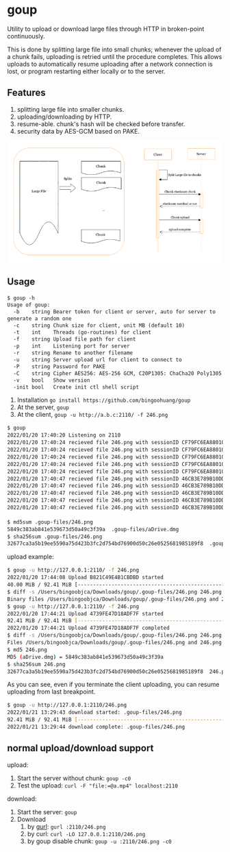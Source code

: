 # goup

Utility to upload or download large files through HTTP in broken-point continuously.

This is done by splitting large file into small chunks; whenever the upload of a chunk fails, uploading is retried until
the procedure completes. This allows uploads to automatically resume uploading after a network connection is lost, or
program restarting either locally or to the server.

## Features

1. splitting large file into smaller chunks.
2. uploading/downloading by HTTP.
3. resume-able. chunk's hash will be checked before transfer.
4. security data by AES-GCM based on PAKE.

![](_doc/img.png)

## Usage

```shell
$ goup -h                                                       
Usage of goup:
  -b    string Bearer token for client or server, auto for server to generate a random one
  -c    string Chunk size for client, unit MB (default 10)
  -t    int    Threads (go-routines) for client
  -f    string Upload file path for client
  -p    int    Listening port for server
  -r    string Rename to another filename
  -u    string Server upload url for client to connect to
  -P    string Password for PAKE
  -C    string Cipher AES256: AES-256 GCM, C20P1305: ChaCha20 Poly1305
  -v    bool   Show version
  -init bool   Create init ctl shell script
```

1. Installation `go install https://github.com/bingoohuang/goup`
1. At the server, `goup`
2. At the client, `goup -u http://a.b.c:2110/ -f 246.png`

```sh
$ goup
2022/01/20 17:40:20 Listening on 2110
2022/01/20 17:40:24 recieved file 246.png with sessionID CF79FC6EA88010E1, range bytes 0-10485760/96894303
2022/01/20 17:40:24 recieved file 246.png with sessionID CF79FC6EA88010E1, range bytes 10485760-20971520/96894303
2022/01/20 17:40:24 recieved file 246.png with sessionID CF79FC6EA88010E1, range bytes 20971520-31457280/96894303
2022/01/20 17:40:24 recieved file 246.png with sessionID CF79FC6EA88010E1, range bytes 31457280-41943040/96894303
2022/01/20 17:40:24 recieved file 246.png with sessionID CF79FC6EA88010E1, range bytes 41943040-52428800/96894303
2022/01/20 17:40:47 recieved file 246.png with sessionID 46CB3E789B10DDB5, range bytes 52428800-62914560/96894303
2022/01/20 17:40:47 recieved file 246.png with sessionID 46CB3E789B10DDB5, range bytes 62914560-73400320/96894303
2022/01/20 17:40:47 recieved file 246.png with sessionID 46CB3E789B10DDB5, range bytes 73400320-83886080/96894303
2022/01/20 17:40:47 recieved file 246.png with sessionID 46CB3E789B10DDB5, range bytes 83886080-94371840/96894303
2022/01/20 17:40:47 recieved file 246.png with sessionID 46CB3E789B10DDB5, range bytes 94371840-96894303/96894303

$ md5sum .goup-files/246.png 
5849c383ab841e539673d50a49c3f39a  .goup-files/aDrive.dmg
$ sha256sum .goup-files/246.png
32677ca3a5b19ee5590a75d423b3fc2d754bd76900d50c26e0525681985189f8  .goup-files/aDrive.dmg
```

upload example:

```sh
$ goup -u http://127.0.0.1:2110/ -f 246.png                           
2022/01/20 17:44:08 Upload B821C49E4B1CBDBD started
40.00 MiB / 92.41 MiB [-------------------------------------------------------------------->__________________________________________________________________________________________] 43.29% ? p/s^C
$ diff -s /Users/bingoobjca/Downloads/goup/.goup-files/246.png 246.png
Binary files /Users/bingoobjca/Downloads/goup/.goup-files/246.png and 246.png differ
$ goup -u http://127.0.0.1:2110/ -f 246.png                           
2022/01/20 17:44:21 Upload 4739FE47D18ADF7F started
92.41 MiB / 92.41 MiB [-----------------------------------------------------------------------------------------------------------------------------------------------------] 100.00% 121.54 MiB p/s
2022/01/20 17:44:21 Upload 4739FE47D18ADF7F completed
$ diff -s /Users/bingoobjca/Downloads/goup/.goup-files/246.png 246.png
Files /Users/bingoobjca/Downloads/goup/.goup-files/246.png and 246.png are identical
$ md5 246.png
MD5 (aDrive.dmg) = 5849c383ab841e539673d50a49c3f39a
$ sha256sum 246.png
32677ca3a5b19ee5590a75d423b3fc2d754bd76900d50c26e0525681985189f8  246.png
```

As you can see, even if you terminate the client uploading, you can resume uploading from last breakpoint.

```sh
$ goup -u http://127.0.0.1:2110/246.png
2022/01/21 13:29:43 download started: .goup-files/246.png
92.41 MiB / 92.41 MiB [---------------------------------------------------------------------] 100.00% 97.56 MiB p/s
2022/01/21 13:29:44 download complete: .goup-files/246.png
```

## normal upload/download support

upload:

1. Start the server without chunk: `goup -c0`
2. Test the upload: `curl -F "file:=@a.mp4" localhost:2110`

download:

1. Start the server: `goup`
2. Download
    1. by [gurl](https://github.com/bingoohuang/gurl): `gurl :2110/246.png`
    2. by curl: `curl -LO 127.0.0.1:2110/246.png`
    3. by goup disable chunk: `goup -u :2110/246.png -c0`
